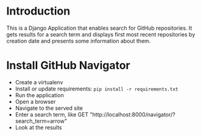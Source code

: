 # Introduction #

This is a Django Application that enables search for GitHub repositories.
It gets results for a search term and displays first most recent repositories
by creation date and presents some information about them.


# Install GitHub Navigator #

* Create a virtualenv
* Install or update requirements:
`pip install -r requirements.txt`
* Run the application
* Open a browser
* Navigate to the served site
* Enter a search term, like GET "http://localhost:8000/navigator/?search_term=arrow"
* Look at the results

